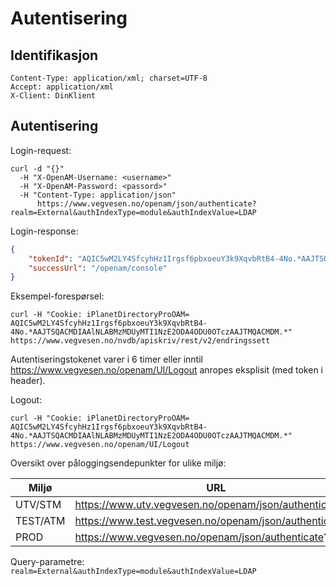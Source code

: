 # Autentisering

## Identifikasjon

```
Content-Type: application/xml; charset=UTF-8
Accept: application/xml
X-Client: DinKlient
```


## Autentisering
Login-request:
```
curl -d "{}"
  -H "X-OpenAM-Username: <username>"
  -H "X-OpenAM-Password: <passord>"
  -H "Content-Type: application/json"
      https://www.vegvesen.no/openam/json/authenticate?realm=External&authIndexType=module&authIndexValue=LDAP
```

Login-response:
```json
{  
    "tokenId": "AQIC5wM2LY4SfcyhHz1Irgsf6pbxoeuY3k9XqvbRtB4-4No.*AAJTSQACMDIAAlNLABMzMDUyMTI1NzE2ODA4ODU0OTczAAJTMQACMDM.*",
    "successUrl": "/openam/console"
}
```
Eksempel-forespørsel:

```
curl -H "Cookie: iPlanetDirectoryProOAM= AQIC5wM2LY4SfcyhHz1Irgsf6pbxoeuY3k9XqvbRtB4-4No.*AAJTSQACMDIAAlNLABMzMDUyMTI1NzE2ODA4ODU0OTczAAJTMQACMDM.*" https://www.vegvesen.no/nvdb/apiskriv/rest/v2/endringssett
```
Autentiseringstokenet varer i 6 timer eller inntil https://www.vegvesen.no/openam/UI/Logout anropes eksplisit (med token i header).

Logout:
```
curl -H "Cookie: iPlanetDirectoryProOAM= AQIC5wM2LY4SfcyhHz1Irgsf6pbxoeuY3k9XqvbRtB4-4No.*AAJTSQACMDIAAlNLABMzMDUyMTI1NzE2ODA4ODU0OTczAAJTMQACMDM.*" https://www.vegvesen.no/openam/UI/Logout
```

Oversikt over påloggingsendepunkter for ulike miljø:

|Miljø|URL|Cookie-name|
|-|-|-|
|UTV/STM|https://www.utv.vegvesen.no/openam/json/authenticate?... |iPlanetDirectoryProOAMutv|
|TEST/ATM|https://www.test.vegvesen.no/openam/json/authenticate?... |iPlanetDirectoryProOAMTP|
|PROD|https://www.vegvesen.no/openam/json/authenticate?... |iPlanetDirectoryProOAM|

Query-parametre: `realm=External&authIndexType=module&authIndexValue=LDAP`

